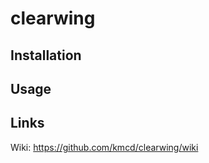 # clearwing #

## Installation ##

## Usage ##

## Links ##

Wiki: https://github.com/kmcd/clearwing/wiki